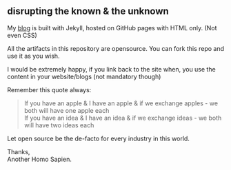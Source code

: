 ## disrupting the known &amp; the unknown

My [blog](http://blog.smileprem.com) is built with Jekyll, hosted on GitHub pages with HTML only. (Not even CSS)  
  
All the artifacts in this repository are opensource. You can fork this repo and use it as you wish.  

I would be extremely happy, if you link back to the site when, you use the content in your website/blogs (not mandatory though)  

Remember this quote always:  

> If you have an apple & I have an apple & if we exchange apples - we both will have one apple each  
  If you have an idea & I have an idea & if we exchange ideas - we both will have two ideas each  

Let open source be the de-facto for every industry in this world.  

Thanks,  
Another Homo Sapien.
